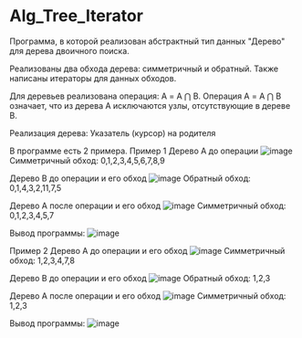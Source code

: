 # Alg_Tree_Iterator
Программа, в которой реализован абстрактный тип данных "Дерево" для дерева двоичного поиска. 

Реализованы два обхода дерева: симметричный и обратный. Также написаны итераторы для данных обходов. 

Для деревьев реализована операция: А = A ⋂ B. Операция А = A ⋂ B означает, что из дерева А исключаются узлы, отсутствующие в дереве В. 

Реализация дерева: Указатель (курсор) на родителя

В программе есть 2 примера.
Пример 1
Дерево A до операции
![image](https://github.com/Sasha300578/Alg_Tree_Iterator/assets/113348429/5e9dab76-24c9-4f6f-9504-f1c9dc5dcce2)
Симметричный обход: 0,1,2,3,4,5,6,7,8,9

Дерево B до операции и его обход
![image](https://github.com/Sasha300578/Alg_Tree_Iterator/assets/113348429/7085d31a-e728-47e0-80bf-537ab82eb153)
Обратный обход: 0,1,4,3,2,11,7,5

Дерево A после операции и его обход
![image](https://github.com/Sasha300578/Alg_Tree_Iterator/assets/113348429/9080d34b-36cd-4114-a984-e970a0d67f2b)
Симметричный обход: 0,1,2,3,4,5,7

Вывод программы:
![image](https://github.com/Sasha300578/Alg_Tree_Iterator/assets/113348429/a6be69af-5f6a-4b3f-b703-fb0eab7aff56)

 
Пример 2
Дерево A до операции и его обход
![image](https://github.com/Sasha300578/Alg_Tree_Iterator/assets/113348429/cfaccc4e-f333-4aa9-b2a4-b48348adb781)
Симметричный обход: 1,2,3,4,7,8

Дерево B до операции и его обход
![image](https://github.com/Sasha300578/Alg_Tree_Iterator/assets/113348429/b3adb16b-22c2-4575-ac04-9c341404f291)
Обратный обход: 1,2,3

Дерево A после операции и его обход
![image](https://github.com/Sasha300578/Alg_Tree_Iterator/assets/113348429/d6dbccac-a019-476d-adef-a726a79c07bf)
Симметричный обход: 1,2,3

Вывод программы:
![image](https://github.com/Sasha300578/Alg_Tree_Iterator/assets/113348429/f3d7c43f-0346-4590-a66c-bcc4f25c6aad)

